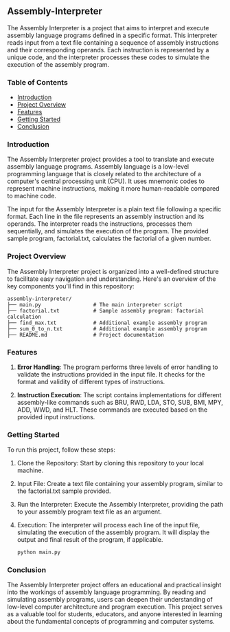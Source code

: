 ## Assembly-Interpreter

The Assembly Interpreter is a project that aims to interpret and execute assembly language programs defined in a specific format. This interpreter reads input from a text file containing a sequence of assembly instructions and their corresponding operands. Each instruction is represented by a unique code, and the interpreter processes these codes to simulate the execution of the assembly program.

### Table of Contents
- [Introduction](#introduction)
- [Project Overview](#project-overview)
- [Features](#features)
- [Getting Started](#getting-started)
- [Conclusion](#conclusion)

### Introduction
The Assembly Interpreter project provides a tool to translate and execute assembly language programs. Assembly language is a low-level programming language that is closely related to the architecture of a computer's central processing unit (CPU). It uses mnemonic codes to represent machine instructions, making it more human-readable compared to machine code.

The input for the Assembly Interpreter is a plain text file following a specific format. Each line in the file represents an assembly instruction and its operands. The interpreter reads the instructions, processes them sequentially, and simulates the execution of the program. The provided sample program, factorial.txt, calculates the factorial of a given number.
### Project Overview
The Assembly Interpreter project is organized into a well-defined structure to facilitate easy navigation and understanding. Here's an overview of the key components you'll find in this repository:
```
assembly-interpreter/
├── main.py                 # The main interpreter script
├── factorial.txt           # Sample assembly program: factorial calculation
├── find_max.txt            # Additional example assembly program
├── sum_0_to_n.txt          # Additional example assembly program
├── README.md               # Project documentation
```

### Features
1. **Error Handling**: The program performs three levels of error handling to validate the instructions provided in the input file. It checks for the format and validity of different types of instructions.

2. **Instruction Execution**: The script contains implementations for different assembly-like commands such as BRU, RWD, LDA, STO, SUB, BMI, MPY, ADD, WWD, and HLT. These commands are executed based on the provided input instructions.

### Getting Started
To run this project, follow these steps:
1. Clone the Repository: Start by cloning this repository to your local machine.

2. Input File: Create a text file containing your assembly program, similar to the factorial.txt sample provided.

3. Run the Interpreter: Execute the Assembly Interpreter, providing the path to your assembly program text file as an argument.

4. Execution: The interpreter will process each line of the input file, simulating the execution of the assembly program. It will display the output and final result of the program, if applicable.


   ```bash
   python main.py
   ```

### Conclusion
The Assembly Interpreter project offers an educational and practical insight into the workings of assembly language programming. By reading and simulating assembly programs, users can deepen their understanding of low-level computer architecture and program execution. This project serves as a valuable tool for students, educators, and anyone interested in learning about the fundamental concepts of programming and computer systems.
